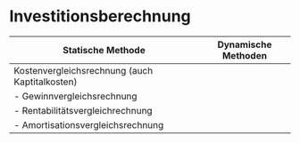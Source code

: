# Investitionsberechnung

|Statische Methode|Dynamische Methoden|
|------------------------|----|
Kostenvergleichsrechnung (auch Kaptitalkosten)||
|- Gewinnvergleichsrechnung||
|- Rentabilitätsvergleichrechnung||
|- Amortisationsvergleichsrechnung||